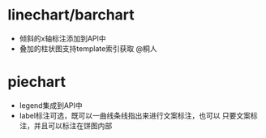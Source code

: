 # linechart/barchart 
- 倾斜的x轴标注添加到API中
- 叠加的柱状图支持template索引获取 @桐人

# piechart 
- legend集成到API中
- label标注可选，既可以一曲线条线指出来进行文案标注，也可以
只要文案标注，并且可以标注在饼图内部

